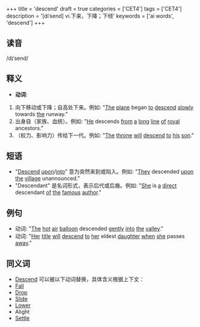 +++
title = 'descend'
draft = true
categories = ['CET4']
tags = ['CET4']
description = '[diˈsend] vi.下来，下降；下倾'
keywords = ['ai words', 'descend']
+++

## 读音
/dɪˈsend/

## 释义
- **动词**:
1. 向下移动或下降；自高处下来。例如: "[The](/post/the/) [plane](/post/plane/) began [to](/post/to/) [descend](/post/descend/) [slowly](/post/slowly/) towards [the](/post/the/) runway."
2. 出身自（家族、血统）。例如: "[He](/post/he/) descends [from](/post/from/) [a](/post/a/) [long](/post/long/) [line](/post/line/) [of](/post/of/) [royal](/post/royal/) ancestors."
3. （权力、影响力）传给下一代。例如: "[The](/post/the/) [throne](/post/throne/) [will](/post/will/) [descend](/post/descend/) [to](/post/to/) [his](/post/his/) [son](/post/son/)."

## 短语
- "[Descend](/post/descend/) [upon](/post/upon/)/[into](/post/into/)" 意为突然来到或陷入。例如: "[They](/post/they/) descended [upon](/post/upon/) [the](/post/the/) [village](/post/village/) unannounced."
- "Descendant" 是名词形式，表示后代或后裔。例如: "[She](/post/she/) is [a](/post/a/) [direct](/post/direct/) descendant [of](/post/of/) [the](/post/the/) [famous](/post/famous/) [author](/post/author/)."

## 例句
- 动词: "[The](/post/the/) [hot](/post/hot/) [air](/post/air/) [balloon](/post/balloon/) descended [gently](/post/gently/) [into](/post/into/) [the](/post/the/) [valley](/post/valley/)."
- 动词: "[Her](/post/her/) [title](/post/title/) [will](/post/will/) [descend](/post/descend/) [to](/post/to/) [her](/post/her/) eldest [daughter](/post/daughter/) [when](/post/when/) [she](/post/she/) passes [away](/post/away/)."

## 同义词
- [Descend](/post/descend/) 可以被以下动词替换，具体含义根据上下文：
- [Fall](/post/fall/)
- [Drop](/post/drop/)
- [Slide](/post/slide/)
- [Lower](/post/lower/)
- Alight
- [Settle](/post/settle/)
